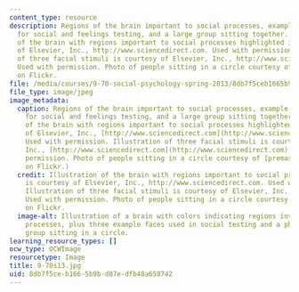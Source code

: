 ```yaml
---
content_type: resource
description: Regions of the brain important to social processes, example stimuli used
  for social and feelings testing, and a large group sitting together. Illustration
  of the brain with regions important to social processes highlighted is courtesy
  of Elsevier, Inc., http://www.sciencedirect.com. Used with permission. Illustration
  of three facial stimuli is courtesy of Elsevier, Inc., http://www.sciencedirect.com.
  Used with permission. Photo of people sitting in a circle courtesy of premasagar
  on Flickr.
file: /media/courses/9-70-social-psychology-spring-2013/8db7f5ceb1665b9bd07edfb48a658742_9-70s13.jpg
file_type: image/jpeg
image_metadata:
  caption: Regions of the brain important to social processes, example stimuli used
    for social and feelings testing, and a large group sitting together. (Illustration
    of the brain with regions important to social processes highlighted is courtesy
    of Elsevier, Inc., [http://www.sciencedirect.com](http://www.sciencedirect.com).
    Used with permission. Illustration of three facial stimuli is courtesy of Elsevier,
    Inc., [http://www.sciencedirect.com](http://www.sciencedirect.com). Used with
    permission. Photo of people sitting in a circle courtesy of [premasagar](http://www.flickr.com/photos/dharmasphere/232739280/in/photostream/)
    on Flickr.)
  credit: Illustration of the brain with regions important to social processes highlighted
    is courtesy of Elsevier, Inc., http://www.sciencedirect.com. Used with permission.
    Illustration of three facial stimuli is courtesy of Elsevier, Inc., http://www.sciencedirect.com.
    Used with permission. Photo of people sitting in a circle courtesy of premasagar
    on Flickr.
  image-alt: Illustration of a brain with colors indicating regions involved in social
    processes, plus three example faces used in social testing and a photo of a large
    group sitting in a circle.
learning_resource_types: []
ocw_type: OCWImage
resourcetype: Image
title: 9-70s13.jpg
uid: 8db7f5ce-b166-5b9b-d07e-dfb48a658742
---
```

